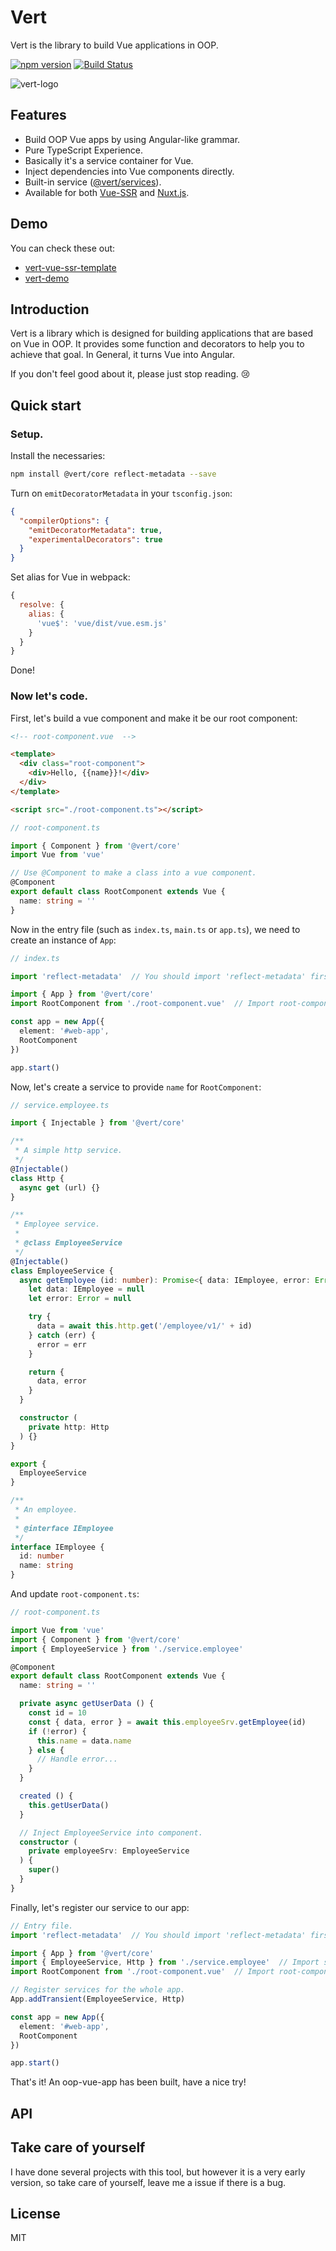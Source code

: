 # Vert

Vert is the library to build Vue applications in OOP.

[![npm version](https://badge.fury.io/js/%40vert%2Fcore.svg)](https://badge.fury.io/js/%40vert%2Fcore)
[![Build Status](https://travis-ci.org/LancerComet/Vert-Core.svg?branch=master)](https://github.com/LancerComet/Vert-Core)

![vert-logo](https://raw.githubusercontent.com/LancerComet/Vert-Core/master/logo.png)

## Features

 - Build OOP Vue apps by using Angular-like grammar.
 - Pure TypeScript Experience.
 - Basically it's a service container for Vue.
 - Inject dependencies into Vue components directly.
 - Built-in service ([@vert/services](https://github.com/LancerComet/Vert-Services)).
 - Available for both [Vue-SSR](https://ssr.vuejs.org) and [Nuxt.js](https://github.com/nuxt/nuxt.js).

## Demo

You can check these out:

 - [vert-vue-ssr-template](https://github.com/LancerComet/vert-vue-ssr-template)
 - [vert-demo](https://github.com/LancerComet/Vert-Demo)

## Introduction

Vert is a library which is designed for building applications that are based on Vue in OOP. It provides some function and decorators to help you to achieve that goal. In General, it turns Vue into Angular.

If you don't feel good about it, please just stop reading. 😢

## Quick start

### Setup.

Install the necessaries:

```bash
npm install @vert/core reflect-metadata --save
```

Turn on `emitDecoratorMetadata` in your `tsconfig.json`:

```json
{
  "compilerOptions": {
    "emitDecoratorMetadata": true,
    "experimentalDecorators": true
  }
}
```

Set alias for Vue in webpack:

```js
{
  resolve: {
    alias: {
      'vue$': 'vue/dist/vue.esm.js'
    }
  }
}
```

Done!

### Now let's code.

First, let's build a vue component and make it be our root component:

```html
<!-- root-component.vue  -->

<template>
  <div class="root-component">
    <div>Hello, {{name}}!</div>
  </div>
</template> 

<script src="./root-component.ts"></script>
```

```typescript
// root-component.ts

import { Component } from '@vert/core'
import Vue from 'vue'

// Use @Component to make a class into a vue component.
@Component
export default class RootComponent extends Vue {
  name: string = ''  
}
```

Now in the entry file (such as `index.ts`, `main.ts` or `app.ts`), we need to create an instance of `App`:

```typescript
// index.ts

import 'reflect-metadata'  // You should import 'reflect-metadata' first.

import { App } from '@vert/core'
import RootComponent from './root-component.vue'  // Import root-component.vue

const app = new App({
  element: '#web-app',
  RootComponent
})

app.start()
```

Now, let's create a service to provide `name` for `RootComponent`:

```typescript
// service.employee.ts

import { Injectable } from '@vert/core'

/**
 * A simple http service.
 */
@Injectable()
class Http {
  async get (url) {}
}

/**
 * Employee service.
 *
 * @class EmployeeService
 */
@Injectable()
class EmployeeService {
  async getEmployee (id: number): Promise<{ data: IEmployee, error: Error }> {
    let data: IEmployee = null
    let error: Error = null

    try {
      data = await this.http.get('/employee/v1/' + id)
    } catch (err) {
      error = err
    }

    return {
      data, error
    }
  }

  constructor (
    private http: Http
  ) {}
}

export {
  EmployeeService
}

/**
 * An employee.
 *
 * @interface IEmployee
 */
interface IEmployee {
  id: number
  name: string
}
```

And update `root-component.ts`:

```typescript
// root-component.ts

import Vue from 'vue'
import { Component } from '@vert/core'
import { EmployeeService } from './service.employee'

@Component
export default class RootComponent extends Vue {
  name: string = ''

  private async getUserData () {
    const id = 10
    const { data, error } = await this.employeeSrv.getEmployee(id)
    if (!error) {
      this.name = data.name
    } else {
      // Handle error...
    }
  }

  created () {
    this.getUserData()
  }

  // Inject EmployeeService into component.
  constructor (
    private employeeSrv: EmployeeService
  ) {
    super()
  }
}
```

Finally, let's register our service to our app:

```typescript
// Entry file.
import 'reflect-metadata'  // You should import 'reflect-metadata' first.

import { App } from '@vert/core'
import { EmployeeService, Http } from './service.employee'  // Import services.
import RootComponent from './root-component.vue'  // Import root-component.vue

// Register services for the whole app.
App.addTransient(EmployeeService, Http)

const app = new App({
  element: '#web-app',
  RootComponent
})

app.start()
```

That's it! An oop-vue-app has been built, have a nice try!


## API


## Take care of yourself

I have done several projects with this tool, but however it is a very early version, so take care of yourself, leave me a issue if there is a bug.

## License

MIT
